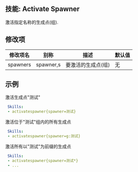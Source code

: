 技能: Activate Spawner
--------------------------

激活指定名称的生成点(组).

修改项
----------

| 修改项名 | 别称    | 描述                                                                                                    | 默认值 |
|-----------|------------|----------------------------------------------------------------------------------------------------------------|---------------|
| spawners | spawner,s | 要激活的生成点(组) | 无 |

示例
--------

激活生成点"测试"
```yaml
 Skills:
 - activatespawner{spawner=测试}
```
激活位于"测试"组内的所有生成点
```yaml
 Skills:
 - activatespawner{spawner=g:测试}
```
激活所有以"测试"为前缀的生成点
```yaml
 Skills:
 - activatespawner{spawner=测试*}
 - ...
```